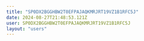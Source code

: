 ```yaml
---
title: "SP0DX2BGGHBW2T0EFPAJAQKMRJRT19VZ1B1RFC5J"
date: 2024-08-27T21:48:53.121Z
user: SP0DX2BGGHBW2T0EFPAJAQKMRJRT19VZ1B1RFC5J
layout: "users"
---
```

    